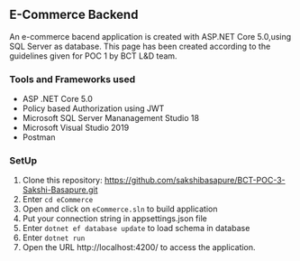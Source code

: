 ## E-Commerce Backend
An e-commerce bacend application is created with ASP.NET Core 5.0,using SQL Server as database. This page has been created according to the guidelines given for POC 1 by BCT L&D team.


### Tools and Frameworks used 
- ASP .NET Core 5.0
- Policy based Authorization using JWT
- Microsoft SQL Server Mananagement Studio 18
- Microsoft Visual Studio 2019
- Postman

 
 ### SetUp
1. Clone this repository: https://github.com/sakshibasapure/BCT-POC-3-Sakshi-Basapure.git
2. Enter ``` cd eCommerce ``` 
3. Open and click on ```eCommerce.sln``` to build application
4. Put your connection string in appsettings.json file
5. Enter ```dotnet ef database update``` to load schema in database
6. Enter ```dotnet run```
7. Open the URL http://localhost:4200/ to access the application.

 


